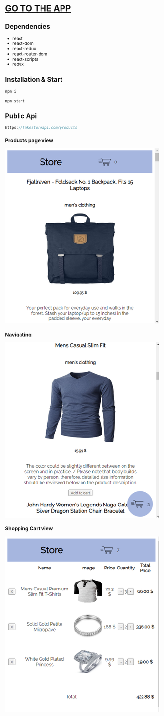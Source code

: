 # [**GO TO THE APP**](https://shopping-cart-react-reduxx.herokuapp.com/)


## Dependencies

- react
- react-dom
- react-redux
- react-router-dom
- react-scripts
- redux

## Installation & Start
```javascript
npm i 
```

```javascript
npm start 
```

## Public Api
```javascript
https://fakestoreapi.com/products 
```


### Products page view
![img](./src/assets/demoShopping1.png)


### Navigating
![img](./src/assets/demoShopping2.png)


### Shopping Cart view
![img](./src/assets/demoShopping3.png)
